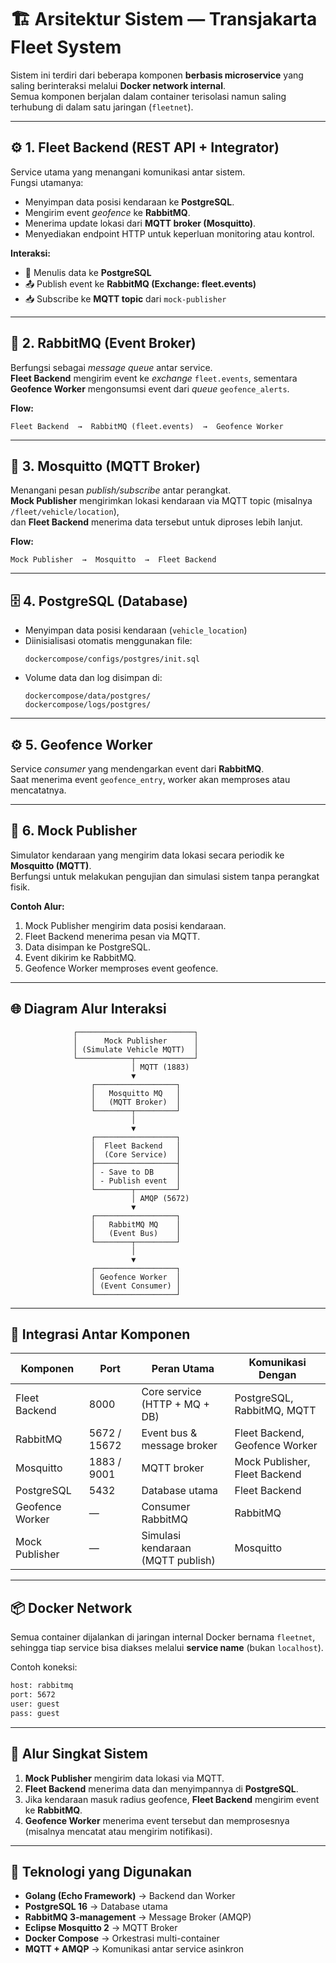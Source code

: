 # 🏗️ Arsitektur Sistem — Transjakarta Fleet System

Sistem ini terdiri dari beberapa komponen **berbasis microservice** yang saling berinteraksi melalui **Docker network internal**.  
Semua komponen berjalan dalam container terisolasi namun saling terhubung di dalam satu jaringan (`fleetnet`).

---

## ⚙️ 1. Fleet Backend (REST API + Integrator)
Service utama yang menangani komunikasi antar sistem.  
Fungsi utamanya:
- Menyimpan data posisi kendaraan ke **PostgreSQL**.
- Mengirim event *geofence* ke **RabbitMQ**.
- Menerima update lokasi dari **MQTT broker (Mosquitto)**.
- Menyediakan endpoint HTTP untuk keperluan monitoring atau kontrol.

**Interaksi:**
- 🔁 Menulis data ke **PostgreSQL**
- 📤 Publish event ke **RabbitMQ (Exchange: fleet.events)**
- 📥 Subscribe ke **MQTT topic** dari `mock-publisher`

---

## 🐇 2. RabbitMQ (Event Broker)
Berfungsi sebagai *message queue* antar service.  
**Fleet Backend** mengirim event ke *exchange* `fleet.events`, sementara **Geofence Worker** mengonsumsi event dari *queue* `geofence_alerts`.

**Flow:**
```
Fleet Backend  →  RabbitMQ (fleet.events)  →  Geofence Worker
```

---

## 📡 3. Mosquitto (MQTT Broker)
Menangani pesan *publish/subscribe* antar perangkat.  
**Mock Publisher** mengirimkan lokasi kendaraan via MQTT topic (misalnya `/fleet/vehicle/location`),  
dan **Fleet Backend** menerima data tersebut untuk diproses lebih lanjut.

**Flow:**
```
Mock Publisher  →  Mosquitto  →  Fleet Backend
```

---

## 🗄️ 4. PostgreSQL (Database)
- Menyimpan data posisi kendaraan (`vehicle_location`)
- Diinisialisasi otomatis menggunakan file:
  ```
  dockercompose/configs/postgres/init.sql
  ```
- Volume data dan log disimpan di:
  ```
  dockercompose/data/postgres/
  dockercompose/logs/postgres/
  ```

---

## ⚙️ 5. Geofence Worker
Service *consumer* yang mendengarkan event dari **RabbitMQ**.  
Saat menerima event `geofence_entry`, worker akan memproses atau mencatatnya.

---

## 🧪 6. Mock Publisher
Simulator kendaraan yang mengirim data lokasi secara periodik ke **Mosquitto (MQTT)**.  
Berfungsi untuk melakukan pengujian dan simulasi sistem tanpa perangkat fisik.

**Contoh Alur:**
1. Mock Publisher mengirim data posisi kendaraan.
2. Fleet Backend menerima pesan via MQTT.
3. Data disimpan ke PostgreSQL.
4. Event dikirim ke RabbitMQ.
5. Geofence Worker memproses event geofence.

---

## 🌐 Diagram Alur Interaksi

```text
              ┌──────────────────────────┐
              │      Mock Publisher      │
              │ (Simulate Vehicle MQTT)  │
              └────────────┬─────────────┘
                           │ MQTT (1883)
                           ▼
                  ┌──────────────────┐
                  │   Mosquitto MQ   │
                  │   (MQTT Broker)  │
                  └────────┬─────────┘
                           │
                           ▼
                  ┌──────────────────┐
                  │  Fleet Backend   │
                  │  (Core Service)  │
                  ├──────────────────┤
                  │ - Save to DB     │
                  │ - Publish event  │
                  └────────┬─────────┘
                           │ AMQP (5672)
                           ▼
                  ┌──────────────────┐
                  │   RabbitMQ MQ    │
                  │   (Event Bus)    │
                  └────────┬─────────┘
                           │
                           ▼
                  ┌──────────────────┐
                  │ Geofence Worker  │
                  │ (Event Consumer) │
                  └──────────────────┘
```

---

## 🧩 Integrasi Antar Komponen

| Komponen         | Port  | Peran Utama                        | Komunikasi Dengan        |
|------------------|-------|------------------------------------|--------------------------|
| Fleet Backend    | 8000  | Core service (HTTP + MQ + DB)      | PostgreSQL, RabbitMQ, MQTT |
| RabbitMQ         | 5672 / 15672 | Event bus & message broker       | Fleet Backend, Geofence Worker |
| Mosquitto        | 1883 / 9001   | MQTT broker                     | Mock Publisher, Fleet Backend |
| PostgreSQL       | 5432  | Database utama                     | Fleet Backend |
| Geofence Worker  | —     | Consumer RabbitMQ                  | RabbitMQ |
| Mock Publisher   | —     | Simulasi kendaraan (MQTT publish)  | Mosquitto |

---

## 📦 Docker Network

Semua container dijalankan di jaringan internal Docker bernama `fleetnet`,  
sehingga tiap service bisa diakses melalui **service name** (bukan `localhost`).

Contoh koneksi:
```bash
host: rabbitmq
port: 5672
user: guest
pass: guest
```

---

## 🔄 Alur Singkat Sistem

1. **Mock Publisher** mengirim data lokasi via MQTT.
2. **Fleet Backend** menerima data dan menyimpannya di **PostgreSQL**.
3. Jika kendaraan masuk radius geofence, **Fleet Backend** mengirim event ke **RabbitMQ**.
4. **Geofence Worker** menerima event tersebut dan memprosesnya (misalnya mencatat atau mengirim notifikasi).

---

## 🧱 Teknologi yang Digunakan

- **Golang (Echo Framework)** → Backend dan Worker
- **PostgreSQL 16** → Database utama
- **RabbitMQ 3-management** → Message Broker (AMQP)
- **Eclipse Mosquitto 2** → MQTT Broker
- **Docker Compose** → Orkestrasi multi-container
- **MQTT + AMQP** → Komunikasi antar service asinkron
